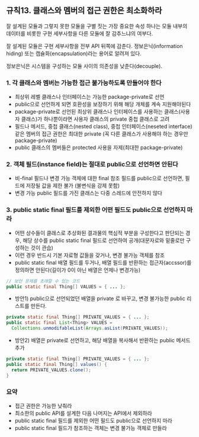 ## 규칙13. 클래스와 멤버의 접근 권한은 최소화하라
잘 설계된 모듈과 그렇지 못한 모듈을 구별 짓는 가장 중요한 속성 하나는 모듈 내부의 데이터를 비롯한 구현 세부사항을 다른 모듈에 잘 감추느냐의 여부다.

잘 설계된 모듈은 구현 세부사항을 전부 API 뒤쪽에 감춘다. 정보은닉(information hiding) 또는 캡슐화(encapsulation)라는 용어로 알려져 있다.

정보은닉은 시스템을 구성하는 모듈 사이의 의존성을 낮춘다(decouple).

### 1. 각 클래스와 멤버는 가능한 접근 불가능하도록 만들어야 한다

- 최상위 레벨 클래스나 인터페이스는 가능한 package-private로 선언
- public으로 선언하게 되면 호환성을 보장하기 위해 해당 개체를 계속 지원해야된다
- package-private로 선언된 최상위 클래스나 인터페이스를 사용하는 클래스(사용자 클래스)가 하나뿐이라면 사용자 클래스의 private 중첩 클래스로 고려
- 필드나 메서드, 중첩 클래스(nested class), 중첩 인터페이스(neseted interface) 같은 멤버의 접근 권한은 최대한 private (꼭 다른 클래스가 사용해야 하는 경우만 package-private)
- public 클래스의 멤버들은 protected 사용을 자제(최대한 package-private)
### 2. 객체 필드(instance field)는 절대로 public으로 선언하면 안된다

- 비-final 필드나 변경 가능 객체에 대한 final 참조 필드를 public으로 선언하면, 필드에 저장될 값을 제한 불가 (불변식을 강제 못함)
- 변경 가능 public 필드를 가진 클래스는 다중 스레드에 안전하지 않다

### 3. public static final 필드를 제외한 어떤 필드도 public으로 선언하지 마라

- 어떤 상수들이 클래스로 추상화된 결과물의 핵심적 부분을 구성한다고 판단되는 경우, 해당 상수를 public static final 필드로 선언하여 공개(대문자로와 밑줄로만 구성하는 것이 관습)
- 이런 경우 반드시 기본 자료형 값들을 갖거나, 변경 불가능 객체를 참조
- public static final 배열 필드를 두거나, 배열 필드를 반환하는 접근자(accssor)를 정의하면 안된다(길이가 0이 아닌 배열은 언제나 변경가능)

```java
// 보안 문제를 초래할 수 있는 코드
public static final Thing[] VALUES = { ... };
```

- 방안1) public으로 선언되었던 배열을 private 로 바꾸고, 변경 불가능한 public 리스트를 만든다.
```java
private static final Thing[] PRIVATE_VALUES = { ... };
public static final List<Thing> VALUES = 
  Collections.unmodifableList(Arrays.asList(PRIVATE_VALUES));
```

- 방안2) 배열은 private로 선언하고, 해당 배열을 복사해서 반환하는 public 메서드 추가
```java
private static final Thing[] PRIVATE_VALUES = { ... };
public static final Thing[] values() {
  return PRIVATE_VALUES.clone();
}
```



### 요약
- 접근 권한은 가능한 낮춰라
- 최소한의 public API를 설계한 다음 나머지는 API에서 제외하라
- public static final 필드를 제외한 어떤 필드도 public으로 선언하지 마라
- public static final 필드가 참조하는 객체는 변경 불가능 객체로 만들라


